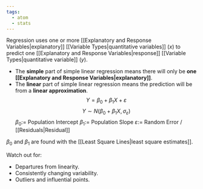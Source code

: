 ```yaml
---
tags:
  - atom
  - stats
---
```

Regression uses one or more [[Explanatory and Response Variables|explanatory]] [[Variable Types|quantitative variables]] ($x$) to predict one [[Explanatory and Response Variables|response]] [[Variable Types|quantitative variable]] ($y$).
- The **simple** part of simple linear regression means there will only be **one [[Explanatory and Response Variables|explanatory]]**.
- The **linear** part of simple linear regression means the prediction will be from a **linear approximation**.
$$ Y = \beta_0 + \beta_1X + \varepsilon $$
$$ Y \sim N(\beta_0 + \beta_1X, \sigma_\varepsilon) $$
$\beta_0 :=$ Population Intercept
$\beta_1 :=$ Population Slope
$\varepsilon :=$ Random Error / [[Residuals|Residual]]

$\beta_0$ and $\beta_1$ are found with the [[Least Square Lines|least square estimates]].

Watch out for:
- Departures from linearity.
- Consistently changing variability.
- Outliers and influential points.